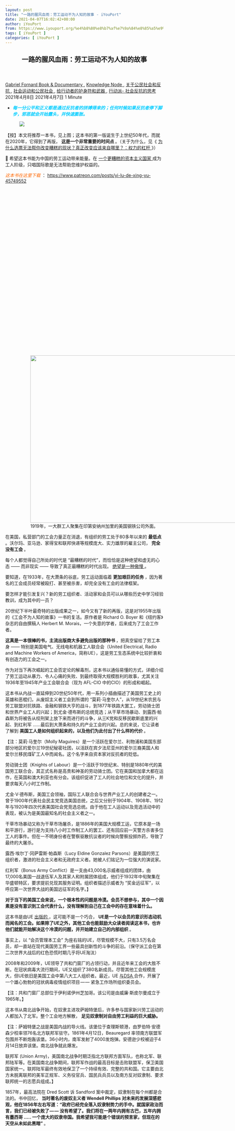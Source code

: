 ```yaml
---
layout: post
title: "一路的腥风血雨：劳工运动不为人知的故事 - iYouPort"
date: 2021-04-07T16:02:42+00:00
author: iYouPort
from: https://www.iyouport.org/%e4%b8%80%e8%b7%af%e7%9a%84%e8%85%a5%e9%a3%8e%e8%a1%80%e9%9b%a8%ef%bc%9a%e5%8a%b3%e5%b7%a5%e8%bf%90%e5%8a%a8%e4%b8%8d%e4%b8%ba%e4%ba%ba%e7%9f%a5%e7%9a%84%e6%95%85%e4%ba%8b/
tags: [ iYouPort ]
categories: [ iYouPort ]
---
```


<article class="post-15702 post type-post status-publish format-standard has-post-thumbnail hentry category-book-documentary category-knowledge-node category-45 category-32 category-67 category-33 tag-activism tag-capitalism tag-direct-action tag-humanrights tag-labor tag-labour-unions tag-protest tag-resist tag-social-movement" id="post-15702">
 <header class="entry-header">
  <h1 class="entry-title">
   一路的腥风血雨：劳工运动不为人知的故事
  </h1>
 </header>
 <div class="entry-meta">
  <span class="byline">
   <a href="https://www.iyouport.org/author/gabrielfornard/" rel="author" title="由Gabriel Fornard发布">
    Gabriel Fornard
   </a>
  </span>
  <span class="cat-links">
   <a href="https://www.iyouport.org/category/book-documentary/" rel="category tag">
    Book &amp; Documentary
   </a>
   ,
   <a href="https://www.iyouport.org/category/knowledge-node/" rel="category tag">
    Knowledge Node
   </a>
   ,
   <a href="https://www.iyouport.org/category/%e5%85%b3%e4%ba%8e%e5%85%ac%e6%b0%91%e7%a4%be%e4%bc%9a%e5%92%8c%e5%8f%8d%e6%8a%97/" rel="category tag">
    关于公民社会和反抗
   </a>
   ,
   <a href="https://www.iyouport.org/category/%e7%a4%be%e4%bc%9a%e8%bf%90%e5%8a%a8%e5%92%8c%e5%85%ac%e6%b0%91%e7%a4%be%e4%bc%9a/" rel="category tag">
    社会运动和公民社会
   </a>
   ,
   <a href="https://www.iyouport.org/category/%e7%bb%99%e8%a1%8c%e5%8a%a8%e8%80%85%e7%9a%84%e6%8a%a4%e8%ba%ab%e7%ac%a6%e5%92%8c%e6%ad%a6%e5%99%a8/" rel="category tag">
    给行动者的护身符和武器
   </a>
   ,
   <a href="https://www.iyouport.org/category/%e8%a1%8c%e5%8a%a8%e6%b4%be-%e7%a4%be%e4%bc%9a%e5%8f%8d%e6%8a%97%e7%9a%84%e6%80%9d%e8%80%83/" rel="category tag">
    行动派- 社会反抗的思考
   </a>
  </span>
  <span class="published-on">
   <time class="entry-date published" datetime="2021-04-08T00:02:42+08:00">
    2021年4月8日
   </time>
   <time class="updated" datetime="2021-04-07T15:04:23+08:00">
    2021年4月7日
   </time>
  </span>
  <span class="word-count">
   1 Minute
  </span>
 </div>
 <div class="entry-content">
  <ul>
   <li class="graf graf--p">
    <span style="color: #00ccff;">
     <em>
      <strong>
       每一分公平和正义都是通过反抗者的拼搏得来的；任何时候如果反抗者停下脚步，邪恶就会开始露头，并快速膨胀。
      </strong>
     </em>
    </span>
   </li>
  </ul>
  <figure class="graf graf--figure">
   <img class="graf-image aligncenter jetpack-lazy-image" data-height="1280" data-image-id="1*ZbZmDLY1pdYbuhzwC-Neaw.png" data-lazy-src="https://i0.wp.com/cdn-images-1.medium.com/max/1067/1*ZbZmDLY1pdYbuhzwC-Neaw.png?w=1100&amp;is-pending-load=1#038;ssl=1" data-recalc-dims="1" data-width="754" src="https://i0.wp.com/cdn-images-1.medium.com/max/1067/1*ZbZmDLY1pdYbuhzwC-Neaw.png?w=1100&amp;ssl=1" srcset="data:image/gif;base64,R0lGODlhAQABAIAAAAAAAP///yH5BAEAAAAALAAAAAABAAEAAAIBRAA7"/>
   <noscript>
    <img class="graf-image aligncenter" data-height="1280" data-image-id="1*ZbZmDLY1pdYbuhzwC-Neaw.png" data-recalc-dims="1" data-width="754" src="https://i0.wp.com/cdn-images-1.medium.com/max/1067/1*ZbZmDLY1pdYbuhzwC-Neaw.png?w=1100&amp;ssl=1"/>
   </noscript>
  </figure>
  <p class="graf graf--p">
   【按】本文将推荐一本书，见上图；这本书的第一版诞生于上世纪50年代，而就在2020年，它得到了再版，
   <strong class="markup--strong markup--p-strong">
    这是一个非常重要的时间点
   </strong>
   。（关于为什么，见《
   <a class="markup--anchor markup--p-anchor" data-href="https://www.iyouport.org/%e4%b8%ba%e4%bb%80%e4%b9%88%e9%80%89%e7%a5%a8%e6%97%a0%e6%b3%95%e5%b8%ae%e4%bd%a0%e6%94%b9%e5%8f%98%e7%b3%9f%e7%b3%95%e7%9a%84%e7%8e%b0%e7%8a%b6%ef%bc%9f%e7%9c%9f%e6%ad%a3%e6%94%b9%e5%8f%98%e5%ba%94/" href="https://www.iyouport.org/%e4%b8%ba%e4%bb%80%e4%b9%88%e9%80%89%e7%a5%a8%e6%97%a0%e6%b3%95%e5%b8%ae%e4%bd%a0%e6%94%b9%e5%8f%98%e7%b3%9f%e7%b3%95%e7%9a%84%e7%8e%b0%e7%8a%b6%ef%bc%9f%e7%9c%9f%e6%ad%a3%e6%94%b9%e5%8f%98%e5%ba%94/" rel="noopener" target="_blank">
    为什么选票无法帮你改变糟糕的现状？真正改变应该来自哪里？：权力的杠杆
   </a>
   》）
  </p>
  <p class="graf graf--p">
   📌 希望这本书能为中国的劳工运动带来能量。在
   <a class="markup--anchor markup--p-anchor" data-href="https://www.iyouport.org/%e4%b8%ba%e4%bb%80%e4%b9%88%e4%b8%ad%e5%9b%bd%e5%b0%9a%e4%b8%94%e4%b8%8d%e6%98%af-%e5%b8%b8%e8%a7%84-%e7%9a%84%e8%b5%84%e6%9c%ac%e4%b8%bb%e4%b9%89%ef%bc%9f/" href="https://www.iyouport.org/%e4%b8%ba%e4%bb%80%e4%b9%88%e4%b8%ad%e5%9b%bd%e5%b0%9a%e4%b8%94%e4%b8%8d%e6%98%af-%e5%b8%b8%e8%a7%84-%e7%9a%84%e8%b5%84%e6%9c%ac%e4%b8%bb%e4%b9%89%ef%bc%9f/" rel="noopener" target="_blank">
    一个更糟糕的资本主义国家
   </a>
   成为工人阶级，只唱国际歌是无法帮助您维护权益的。
  </p>
  <p>
   <span style="color: #ff6600;">
    <em>
     这本书在这里下载
    </em>
   </span>
   ：
   <a href="https://www.patreon.com/posts/yi-lu-de-xing-yu-45749552" rel="noopener" target="_blank">
    https://www.patreon.com/posts/yi-lu-de-xing-yu-45749552
   </a>
  </p>
  <figure class="graf graf--figure">
   <p>
    <figure class="wp-caption aligncenter" style="width: 1067px">
     <img alt="" class="graf-image jetpack-lazy-image" data-height="720" data-image-id="0*NtgECC62J4X_cgka" data-lazy-src="https://cdn-images-1.medium.com/max/1067/0*NtgECC62J4X_cgka?is-pending-load=1" data-width="1440" height="533" src="https://cdn-images-1.medium.com/max/1067/0*NtgECC62J4X_cgka" srcset="data:image/gif;base64,R0lGODlhAQABAIAAAAAAAP///yH5BAEAAAAALAAAAAABAAEAAAIBRAA7" width="1067"/>
     <noscript>
      <img alt="" class="graf-image" data-height="720" data-image-id="0*NtgECC62J4X_cgka" data-width="1440" height="533" src="https://cdn-images-1.medium.com/max/1067/0*NtgECC62J4X_cgka" width="1067"/>
     </noscript>
     <figcaption class="wp-caption-text">
      1919年，一大群工人聚集在印第安纳州加里的美国钢铁公司外面。
     </figcaption>
    </figure>
   </p>
  </figure>
  <p class="graf graf--p">
   在美国，私营部门的工会力量正在消退，有组织的劳工处于80多年以来的
   <strong class="markup--strong markup--p-strong">
    最低点
   </strong>
   。沃尔玛、亚马逊、家得宝和联邦快递等规模庞大、实力雄厚的雇主公司，
   <strong class="markup--strong markup--p-strong">
    完全没有工会
   </strong>
   。
  </p>
  <p class="graf graf--p">
   每个人都觉得自己所处的时代是 “最糟糕的时代”，而恰恰是这种绝望和虚无的心态 —— 而非现实 —— 导致了真正最糟糕的时代出现。
   <a class="markup--anchor markup--p-anchor" data-href="https://www.iyouport.org/%e6%89%93%e7%a0%b4-matrix-%e7%9a%84%e8%b7%af%ef%bd%9e%e4%b8%8eiyp%e5%af%b9%e8%af%9d2020%ef%bc%9a%e5%85%b3%e4%ba%8e%e4%b8%ad%e5%9b%bd%e5%92%8c%e7%be%8e%e5%9b%bd/" href="https://www.iyouport.org/%e6%89%93%e7%a0%b4-matrix-%e7%9a%84%e8%b7%af%ef%bd%9e%e4%b8%8eiyp%e5%af%b9%e8%af%9d2020%ef%bc%9a%e5%85%b3%e4%ba%8e%e4%b8%ad%e5%9b%bd%e5%92%8c%e7%be%8e%e5%9b%bd/" rel="noopener" target="_blank">
    绝望是一种傲慢
   </a>
   。
  </p>
  <p class="graf graf--p">
   要知道，在1933年，在大萧条的谷底，劳工运动面临着
   <strong class="markup--strong markup--p-strong">
    更加艰巨的任务
   </strong>
   ，因为著名的工会成员经常被殴打、甚至被杀害，却完全没有工会的法律框架。
  </p>
  <p class="graf graf--p">
   要怎样才能引发复兴？新的劳工组织者、活动家和会员可以从哪些历史中学习经验教训，成为其中的一员？
  </p>
  <p class="graf graf--p">
   20世纪下半叶最奇特的出版成果之一，如今又有了新的再版，这是对1955年出版的《工会不为人知的故事》一书的复活。原作者是 Richard O. Boyer 和《纽约客》杂志的自由撰稿人 Herbert M. Morais，一个失意的学者，后来成为了工会工作者。
  </p>
  <p class="graf graf--p">
   <strong class="markup--strong markup--p-strong">
    这真是一本很棒的书，主流出版商大多避免出版的那种书
   </strong>
   ，把真空留给了劳工本身 —— 特别是美国电气、无线电和机器工人联合会（United Electrical, Radio and Machine Workers of America，简称UE），这是劳工生态系统中比较折衷和有创造力的工会之一。
  </p>
  <p class="graf graf--p">
   作为对当下再次崛起的工会否定论的解毒剂，这本书以通俗易懂的方式，详细介绍了劳工运动从暴力、令人心痛的失败、到最终取得大规模胜利的故事，尤其关注1936年至1945年产业工会联合会（现为 AFL-CIO 中的CIO）的形成和崛起。
  </p>
  <p class="graf graf--p">
   这本书从内战一直延伸到20世纪50年代，用一系列小插曲描述了美国劳工史上的英雄和恶棍们，从废奴主义者工会到所谓的 “莫莉·马奎尔人”，从19世纪末农民与劳工联盟对抗铁路、金融和钢铁大亨的战斗，到1877年铁路大罢工，劳动骑士团和世界产业工人的兴起；到尤金·德布斯的总统竞选；从干草市场暴动、到露西·帕森斯为将被告从绞刑架上放下来而进行的斗争，从三K党和反移民歇斯底里的兴起、到红利军 ……最后到大萧条和持久的产业工会的兴起。总的来说，它让读者了解到
   <strong class="markup--strong markup--p-strong">
    美国工人是如何组织起来的，以及他们为此付出了什么样的代价
   </strong>
   。
  </p>
  <p class="graf graf--p">
   【注：莫莉·马奎尔（Molly Maguires）是一个活跃在爱尔兰、利物浦和美国东部部分地区的爱尔兰19世纪秘密社团，以活跃在宾夕法尼亚州的爱尔兰裔美国人和爱尔兰移民煤矿工人中而闻名。这个名字来自资本家对反抗者的贬低。
  </p>
  <p class="graf graf--p">
   劳动骑士团（Knights of Labour）是一个活跃于19世纪末、特别是1880年代的美国劳工联合会，其正式名称是高贵和神圣的劳动骑士团。它在美国和加拿大都在运作，在英国和澳大利亚也有分会。该组织促进了工人的社会地位和文化的提升，并要求每天八小时工作制。
  </p>
  <p class="graf graf--p">
   尤金·V·德布斯，美国工会领袖，国际工人联合会与世界产业工人的创建者之一。曾于1900年代表社会民主党竞选美国总统，之后又分别于1904年、1908年、1912年与1920年四次代表美国社会党竞选总统。由于他在工人运动以及竞选活动中的表现，被认为是美国最知名的社会主义者之一。
  </p>
  <p class="graf graf--p">
   干草市场暴动又称为干草市场屠杀，是1886年的美国大规模工运，它原本是一场和平游行，游行是为支持八小时工作制工人的罢工、还有回应前一天警方杀害多位工人的事件。但在一不明身份者在警察驱散抗议者的时候向警察投掷炸药，导致了最终的大屠杀。
  </p>
  <p class="graf graf--p">
   露西·埃尔丁·冈萨雷斯·帕森斯（Lucy Eldine Gonzalez Parsons）是美国的劳工组织者，激进的社会主义者和无政府主义者。她被人们铭记为一位强大的演说家。
  </p>
  <p class="graf graf--p">
   红利军（Bonus Army Conflict）是一支由43,000名示威者组成的团体，由17,000名美国一战退伍军人及其家人和附属团体组成，他们于1932年中旬聚集在华盛顿特区，要求提前兑现其服务证明。组织者描述示威者为 “奖金远征军”，以呼应第一次世界大战的美国远征军的名字。】
  </p>
  <p class="graf graf--p">
   <strong class="markup--strong markup--p-strong">
    对于当下的美国工会来说，一个根本性的问题是冷漠。会员不想参与，其中一个因素是没有意识到工会代表什么，没有理解到自己在工会中的存在意味着什么。
   </strong>
  </p>
  <p class="graf graf--p">
   这本书是由UE
   <a class="markup--anchor markup--p-anchor" data-href="https://labornotes.org/beatingapathy" href="https://labornotes.org/beatingapathy" rel="noopener" target="_blank">
    出版的
   </a>
   ，这可能不是一个巧合，
   <strong class="markup--strong markup--p-strong">
    UE是一个以会员的意识形态动机而闻名的工会。如果除了UE之外，其他工会也能鼓励大众读者阅读这本书，也许他们就能开始解决这个冷漠的问题，并开始建立自己的内部组织
   </strong>
   。
  </p>
  <p class="graf graf--p">
   事实上，以 “会员管理本工会” 为座右铭的UE，尽管规模不大，只有3.5万名会员，却一直站在现代美国劳工界一些最具创新性的斗争的前沿。（保守派工会在第二次世界大战后的红色恐慌时期几乎将UE淘汰）
  </p>
  <p class="graf graf--p">
   2008年和2009年，UE领导了共和门窗厂的占领行动，并且近年来工会的大胜不断。在冠状病毒大流行期间，UE又组织了380名新成员。尽管其他工会规模庞大，但UE依旧是美国工会中第八大工人组织者。最近，UE
   <a class="markup--anchor markup--p-anchor" data-href="https://www.iyouport.org/21%e4%b8%96%e7%ba%aa%e7%9a%84%e8%b5%84%e6%9c%ac%ef%bc%9a%e4%b8%80%e9%83%a8%e8%ae%b2%e8%bf%b0%e6%88%91%e4%bb%ac%e5%a6%82%e4%bd%95%e9%99%b7%e5%85%a5%e5%9b%b0%e5%a2%83%e7%9a%84%e7%ba%aa%e5%bd%95/" href="https://www.iyouport.org/21%e4%b8%96%e7%ba%aa%e7%9a%84%e8%b5%84%e6%9c%ac%ef%bc%9a%e4%b8%80%e9%83%a8%e8%ae%b2%e8%bf%b0%e6%88%91%e4%bb%ac%e5%a6%82%e4%bd%95%e9%99%b7%e5%85%a5%e5%9b%b0%e5%a2%83%e7%9a%84%e7%ba%aa%e5%bd%95/" rel="noopener" target="_blank">
    与DSA
   </a>
   合作，开展了一个雄心勃勃的冠状病毒疫情组织项目 — — 紧急工作场所组织委员会。
  </p>
  <p class="graf graf--p">
   【注：共和门窗厂总部位于伊利诺伊州芝加哥。该公司是由威廉·斯皮尔曼成立于1965年。】
  </p>
  <p class="graf graf--p">
   这本书从南北战争开始，在奴隶主进攻萨姆特堡后，许多参与国家新兴劳工运动的人都加入了北军。整个工会地方解散，
   <strong class="markup--strong markup--p-strong">
    足见奴隶制对自由劳工利益的巨大威胁。
   </strong>
  </p>
  <p class="graf graf--p">
   【注：萨姆特堡之战是美国内战的导火线。该堡位于查理斯顿港，由罗伯特·安德森少校率领76名北方联邦军驻守。1861年4月12日，Beauregard 率领南方联盟军包围并不断炮轰该堡。36小时内，南军发射了4000发炮弹。安德逊少校被迫于4月14日放弃该堡。南北战争就此爆发。
  </p>
  <p class="graf graf--p">
   联邦军 (Union Army)，美国南北战争时期泛指北方联邦方面军队，也称北军、联邦陆军等。在美国南北战争期间，联邦军作战的最高目标是击败联盟军，保卫美国国家统一。联邦陆军最终有效地保卫了一个持续有效、完整的共和国。它主要由北方未脱离联邦的美军正规军、义务役官兵、国民兵兵员以及南方反对奴隶制、要求联邦统一的志愿兵组成。】
  </p>
  <p class="graf graf--p">
   1857年，最高法院在 Dred Scott 诉 Sandford 案中裁定，奴隶制在每个州都是合法的。书中回忆，
   <strong class="markup--strong markup--p-strong">
    当时著名的废奴主义者 Wendell Phillips 对未来的发展深感悲观，他在1856年左右写道：“政府已经完全落入奴隶制势力的手中。就国家政治而言，我们已经被失败了 — — 没有希望了。我们将在一两年内拥有古巴，五年内拥有墨西哥 ….. 一个庞大的奴隶帝国。我希望我可能是个错误的预言家，但现在的天空从未如此黑暗”
   </strong>
   。
  </p>
  <figure class="graf graf--figure">
   <p>
    <figure class="wp-caption aligncenter" style="width: 1024px">
     <img alt="" class="graf-image jetpack-lazy-image" data-height="558" data-image-id="0*uVGo6ZcAlU_NZGPr" data-lazy-src="https://cdn-images-1.medium.com/max/1067/0*uVGo6ZcAlU_NZGPr?is-pending-load=1" data-width="1024" height="558" src="https://cdn-images-1.medium.com/max/1067/0*uVGo6ZcAlU_NZGPr" srcset="data:image/gif;base64,R0lGODlhAQABAIAAAAAAAP///yH5BAEAAAAALAAAAAABAAEAAAIBRAA7" width="1024"/>
     <noscript>
      <img alt="" class="graf-image" data-height="558" data-image-id="0*uVGo6ZcAlU_NZGPr" data-width="1024" height="558" src="https://cdn-images-1.medium.com/max/1067/0*uVGo6ZcAlU_NZGPr" width="1024"/>
     </noscript>
     <figcaption class="wp-caption-text">
      Michael“ Muff” Lawler 的酒吧和住所的外部，这是莫利·马奎尔（Molly Maguire）基地，位于宾夕法尼亚州谢南多厄。
     </figcaption>
    </figure>
   </p>
  </figure>
  <p class="graf graf--p">
   📌 这正是
   <a class="markup--anchor markup--p-anchor" data-href="https://www.iyouport.org/%e6%89%93%e7%a0%b4-matrix-%e7%9a%84%e8%b7%af%ef%bd%9e%e4%b8%8eiyp%e5%af%b9%e8%af%9d2020%ef%bc%9a%e5%85%b3%e4%ba%8e%e4%b8%ad%e5%9b%bd%e5%92%8c%e7%be%8e%e5%9b%bd/" href="https://www.iyouport.org/%e6%89%93%e7%a0%b4-matrix-%e7%9a%84%e8%b7%af%ef%bd%9e%e4%b8%8eiyp%e5%af%b9%e8%af%9d2020%ef%bc%9a%e5%85%b3%e4%ba%8e%e4%b8%ad%e5%9b%bd%e5%92%8c%e7%be%8e%e5%9b%bd/" rel="noopener" target="_blank">
    我们在去年底的访谈中强调的要点之一
   </a>
   —— 绝望并不可怕，但被绝望左右而放弃斗争，才是真正可怕的。最黑暗的时刻也许正是距离成功只有一步之遥的位置。
  </p>
  <p class="graf graf--p">
   事实证明，在 Phillips 的绝望呼声之后不到10年，奴隶制和奴隶势力就被粉碎了，出生为奴隶的人在南方各地以雄心勃勃的土地改革纲领当选为公职 — — 第一个全国性的劳工组织 “全国劳工联盟”（National Labor Union）成立，领导人威廉·西尔维斯（William Sylvis）致力于团结黑人和白人、男性和女性，为争取基本的经济权利而奋斗。
  </p>
  <p class="graf graf--p">
   尽管 NLU 在某些时候拥有数十万会员，但在1873年经济萧条的情况下崩溃了，而
   <strong class="markup--strong markup--p-strong">
    西尔维斯和NLU却奠基了今天的劳工运动框架：基于共同利益的工人组织，不考虑任何身份背景。
   </strong>
  </p>
  <p class="graf graf--p">
   其中一个早期的组织是斯库伊尔基尔县工人慈善协会，或称 Molly Maguires，这是宾夕法尼亚州斯库伊尔基尔的无烟煤大亨们为了给初创的矿工工会的爱尔兰领导人抹黑而起的一个虚构的名字。
  </p>
  <p class="graf graf--p">
   工人慈善协会成立于1868年，核心成员是爱尔兰古老的兄弟会 — — 古希伯来尼人教团。第二年，即1869年9月6日，“宾夕法尼亚州卢塞恩县埃文代尔煤矿顶上的哨子停了下来，发出了尖锐的、反复的爆炸声，告诉人们发生了事故。…… 巨大的烟柱和火柱从唯一的井口、唯一的出入口喷出，妇女和孩子们知道，他们的丈夫和父亲已经是死人了，除非他们能通过强行开辟第二个出口来避免被炸死，但他们无法做到。
  </p>
  <p class="graf graf--p">
   【注：1869年9月6日，宾夕法尼亚州普利茅斯附近的埃文代尔煤矿（Avondale Colliery）发生了一场大火，始于矿井的木衬着火并点燃了直接在头顶上建造的破煤机。竖井是矿场唯一的出入口，有一百多名工人被火困住并窒息而死。那是美国历史上最大的矿难。】
  </p>
  <p class="graf graf--p">
   两天后，
   <strong class="markup--strong markup--p-strong">
    179人的尸体最终全部被带出矿井，死于非命，这都是因为矿主拒绝采取设置紧急出口的安全防范措施所导致的
   </strong>
   。
  </p>
  <p class="graf graf--p">
   📌 工人慈善协会的负责人 John Siney 对聚集在人群中的其他矿工说：
   <strong class="markup--strong markup--p-strong">
    “如果你们必须穿着靴子去死，那就为你们的家人、为你们的家、为爱你的人们去死，但不要再同意像老鼠一样死在矿井里，不要为那些对你们没有更多兴趣的资本家而死，他们只在乎你的产量。”
   </strong>
  </p>
  <p class="graf graf--p">
   当天有数千名矿工加入抗议。在 Schuylkill 矿井工作的22,000人中，有5,500人是童工，从事着一些最危险的工作。
  </p>
  <p class="graf graf--p">
   随着工会的发展，一个隶属于AOH的年轻矿工进步核心小组开始推动 “直截了当” 的工会主义。
   <strong class="markup--strong markup--p-strong">
    这些矿工会成为资本家的对手，被老板 Franklin Benjamin Gowen 给他们贴上 “莫利·马奎尔人” 的标签，并最终被绞死。
   </strong>
  </p>
  <p class="graf graf--p">
   随着1873年股市恐慌的到来，Gowen 面临着极大的压力，需要大幅降低矿工的工资，这导致了1875年1月1日开始的为期6个月的大罢工。这场罢工失败了，但工会中的进步党团并没有放弃，仍在矿区内部进行反击。
  </p>
  <p class="graf graf--p">
   Gowen 决心一劳永逸地粉碎工会。对工人的指控在共产主义或恐怖主义之间交替进行，Gowen 发动了一场针对所谓的莫利·马奎尔人的全面公关活动，
   <strong class="markup--strong markup--p-strong">
    并利用平克顿侦探社诬陷工人谋杀，一名间谍指控工运领导人犯下了各种谋杀罪。
   </strong>
   Gowen 确保自己被任命为特别检察官，
   <strong class="markup--strong markup--p-strong">
    10名工运领导人于1877年6月21日被绞死。
   </strong>
  </p>
  <p class="graf graf--p">
   【注：平克顿侦探事务所是美国的私立私家侦探与保全公司。 现以瑞典的Securitas AB保全公司在美国的分公司 Securitas Security Services USA 的身份存续下来，政府部门也会称呼它们为 Pinkerton Government Services】
  </p>
  <p class="graf graf--p">
   <strong class="markup--strong markup--p-strong">
    但绞刑没有吓倒工运，劳工们很快就以1877年的铁路工人大罢工进行了轰轰烈烈的回击。
   </strong>
   在又一次减薪之后，全国有超过10万人加入罢工。
  </p>
  <p class="graf graf--p">
   但那次罢工也被资本家的镇压粉碎了。劳动骑士团也是如此，世界产业工人组织也是如此 — —
   <strong class="markup--strong markup--p-strong">
    短暂的全国性工人反抗伴随着恶毒的国家级恐怖。
   </strong>
  </p>
  <figure class="graf graf--figure">
   <p>
    <figure class="wp-caption aligncenter" style="width: 1024px">
     <img alt="" class="graf-image jetpack-lazy-image" data-height="720" data-image-id="0*e9uBK-HqtkZvDFA6" data-lazy-src="https://cdn-images-1.medium.com/max/1067/0*e9uBK-HqtkZvDFA6?is-pending-load=1" data-width="1024" height="720" src="https://cdn-images-1.medium.com/max/1067/0*e9uBK-HqtkZvDFA6" srcset="data:image/gif;base64,R0lGODlhAQABAIAAAAAAAP///yH5BAEAAAAALAAAAAABAAEAAAIBRAA7" width="1024"/>
     <noscript>
      <img alt="" class="graf-image" data-height="720" data-image-id="0*e9uBK-HqtkZvDFA6" data-width="1024" height="720" src="https://cdn-images-1.medium.com/max/1067/0*e9uBK-HqtkZvDFA6" width="1024"/>
     </noscript>
     <figcaption class="wp-caption-text">
      1877年7月，宾夕法尼亚州匹兹堡的铁路工人大罢工遭到暴力镇压
     </figcaption>
    </figure>
   </p>
  </figure>
  <p class="graf graf--p">
   直到大萧条造成的惨烈贫困，
   <strong class="markup--strong markup--p-strong">
    “所谓的莫利·马奎尔人从未发现的胜利即将到来，而当它最终到来时，它是甜蜜的”。
   </strong>
  </p>
  <p class="graf graf--p">
   全球生产下降了42%，世界贸易下降了65%。从1929年到1933年，大萧条一年比一年严重。虽然富兰克林·罗斯福总统最初在1933年让工会权利获得了通过，但是，右翼的最高法院却将其否决。
  </p>
  <p class="graf graf--p">
   为此，
   <strong class="markup--strong markup--p-strong">
    资本家们开始每年花费8000万美元购买间谍，以防止工人们成立工会。就连不成气候的三K党流氓也被重新启动，其主要目标是镇压工会组织者，以及带有法西斯色彩的北方版本 — — 黑军团。
   </strong>
  </p>
  <p class="graf graf--p">
   近100年的斗争，最终以1936年从保守的美国劳工联合会分裂出来的 “产业工会联合会CIO” 的崛起而告终。“CIO是跳跃的火焰，在开放的车间的漫漫长夜中突然燃烧起来。”
  </p>
  <p class="graf graf--p">
   【注：黑军团（Black Legion）是1930年代大萧条时期活跃在美国中西部的白人至上主义恐怖组织。它是从三K党分裂出来的。根据历史学家里克·佩尔斯坦（Rick Perlstein）的说法，
   <strong class="markup--strong markup--p-strong">
    联邦调查局（FBI）估计其成员数“为135,000，其中包括许多公职人员，可能还包括底特律的警察局长
   </strong>
   。”】
  </p>
  <p class="graf graf--p">
   Boyer 和 Morais 写道：“到了1934年的劳工团结时期，
   <strong class="markup--strong markup--p-strong">
    ‘对一个人的伤害就是对所有人的伤害’ 这句口号已经被全国各地的地方工会普遍接受
   </strong>
   。当一个工会的警戒线受到警察的攻击时，该地区的所有工会都会联合起来威胁资本家要举行总罢工。
  </p>
  <p class="graf graf--p">
   📌 联合是反抗者最强大的武器。
  </p>
  <p class="graf graf--p graf--startsWithDoubleQuote">
   “这一年，明尼阿波利斯和旧金山都发生了总罢工。罗斯福虽然对总罢工感到震惊，但也利用了总罢工辅助自己的优势。1935年《全国劳资关系法》通过，并得到了支持，次年CIO成立，组织了汽车业（弗林特静坐罢工促使的）、钢铁业、电子业和橡胶业以及几乎所有其他行业的数百万工人联合行动 — — 这些工会至今仍然存在。
  </p>
  <p class="graf graf--p">
   【注：密歇根州弗林特举行的静坐罢工由超过13.6万名通用汽车工人参与】
  </p>
  <p class="graf graf--p">
   <strong class="markup--strong markup--p-strong">
    汽车工业长期以来一直不鼓励工会。工人们知道，如果试图组织工会，他们可能会失去工作，他们还面临着企业间谍的威胁，这些间谍会向管理层举报任何支持工会的活动。
   </strong>
  </p>
  <p class="graf graf--p">
   根据历史学家 Timothy P. Lynch 的统计，
   <strong class="markup--strong markup--p-strong">
    通用汽车在1933年至1936年间投资了100万美元用于监控工人。
   </strong>
  </p>
  <p class="graf graf--p">
   但这显然没有吓倒当年的工人活动家们。
  </p>
  <p class="graf graf--p">
   📌 如今的资本家在监视工人的技术上的投入再次达到了另一个历史新高，在这里看到《
   <a class="markup--anchor markup--p-anchor" data-href="https://www.iyouport.org/%e4%bd%a0%e7%9a%84%e8%80%81%e6%9d%bf%e5%8f%af%e8%83%bd%e6%98%af%e6%af%94-facebook%e3%80%81%e8%b0%b7%e6%ad%8c%e6%9b%b4%e5%a4%a7%e7%9a%84%e8%80%81%e5%a4%a7%e5%93%a5/" href="https://www.iyouport.org/%e4%bd%a0%e7%9a%84%e8%80%81%e6%9d%bf%e5%8f%af%e8%83%bd%e6%98%af%e6%af%94-facebook%e3%80%81%e8%b0%b7%e6%ad%8c%e6%9b%b4%e5%a4%a7%e7%9a%84%e8%80%81%e5%a4%a7%e5%93%a5/" rel="noopener" target="_blank">
    你的老板可能是比 Facebook、谷歌更大的老大哥
   </a>
   》，而如今私营部门的工会密度是自1937年以来的最低水平。
  </p>
  <p class="graf graf--p">
   工会已经失去了早期的战斗力和反抗意志，导致其成员与更广泛的全民经济权利项目脱节。
  </p>
  <p class="graf graf--p">
   <strong class="markup--strong markup--p-strong">
    这就是为什么这本书在去年再版是非常重要的
   </strong>
   。只有了解这个国家的真实历史 — — 建立国家的人的历史 — — 才能从知情到参与，培养积极的成员以建立更强大的工会。
  </p>
  <p class="graf graf--p">
   每一分公平和正义都是通过反抗者的拼搏得来的；任何时候如果反抗者停下脚步，邪恶就会开始露头，并快速膨胀。⚪️
  </p>
  <div id="atatags-1611829871-60afa181a1357">
  </div>
  <div class="sharedaddy sd-sharing-enabled">
   <div class="robots-nocontent sd-block sd-social sd-social-icon sd-sharing">
    <h3 class="sd-title">
     共享此文章：
    </h3>
    <div class="sd-content">
     <ul>
      <li class="share-twitter">
       <a class="share-twitter sd-button share-icon no-text" data-shared="sharing-twitter-15702" href="https://www.iyouport.org/%e4%b8%80%e8%b7%af%e7%9a%84%e8%85%a5%e9%a3%8e%e8%a1%80%e9%9b%a8%ef%bc%9a%e5%8a%b3%e5%b7%a5%e8%bf%90%e5%8a%a8%e4%b8%8d%e4%b8%ba%e4%ba%ba%e7%9f%a5%e7%9a%84%e6%95%85%e4%ba%8b/?share=twitter" rel="nofollow noopener noreferrer" target="_blank" title="点击分享到Twitter">
        <span>
        </span>
        <span class="sharing-screen-reader-text">
         点击分享到Twitter（在新窗口中打开）
        </span>
       </a>
      </li>
      <li class="share-facebook">
       <a class="share-facebook sd-button share-icon no-text" data-shared="sharing-facebook-15702" href="https://www.iyouport.org/%e4%b8%80%e8%b7%af%e7%9a%84%e8%85%a5%e9%a3%8e%e8%a1%80%e9%9b%a8%ef%bc%9a%e5%8a%b3%e5%b7%a5%e8%bf%90%e5%8a%a8%e4%b8%8d%e4%b8%ba%e4%ba%ba%e7%9f%a5%e7%9a%84%e6%95%85%e4%ba%8b/?share=facebook" rel="nofollow noopener noreferrer" target="_blank" title="点击分享到 Facebook ">
        <span>
        </span>
        <span class="sharing-screen-reader-text">
         点击分享到 Facebook （在新窗口中打开）
        </span>
       </a>
      </li>
      <li class="share-end">
      </li>
     </ul>
    </div>
   </div>
  </div>
  <div class="sharedaddy sd-block sd-like jetpack-likes-widget-wrapper jetpack-likes-widget-unloaded" data-name="like-post-frame-161182987-15702-60afa181a1b06" data-src="https://widgets.wp.com/likes/#blog_id=161182987&amp;post_id=15702&amp;origin=www.iyouport.org&amp;obj_id=161182987-15702-60afa181a1b06" id="like-post-wrapper-161182987-15702-60afa181a1b06">
   <h3 class="sd-title">
    赞过：
   </h3>
   <div class="likes-widget-placeholder post-likes-widget-placeholder" style="height: 55px;">
    <span class="button">
     <span>
      赞
     </span>
    </span>
    <span class="loading">
     正在加载……
    </span>
   </div>
   <span class="sd-text-color">
   </span>
   <a class="sd-link-color">
   </a>
  </div>
  <div class="jp-relatedposts" id="jp-relatedposts">
   <h3 class="jp-relatedposts-headline">
    <em>
     相关
    </em>
   </h3>
  </div>
 </div>
 <div class="entry-footer">
  <ul class="post-tags light-text">
   <li>
    Tagged
   </li>
   <li>
    <a href="https://www.iyouport.org/tag/activism/" rel="tag">
     Activism
    </a>
   </li>
   <li>
    <a href="https://www.iyouport.org/tag/capitalism/" rel="tag">
     capitalism
    </a>
   </li>
   <li>
    <a href="https://www.iyouport.org/tag/direct-action/" rel="tag">
     direct action
    </a>
   </li>
   <li>
    <a href="https://www.iyouport.org/tag/humanrights/" rel="tag">
     humanrights
    </a>
   </li>
   <li>
    <a href="https://www.iyouport.org/tag/labor/" rel="tag">
     labor
    </a>
   </li>
   <li>
    <a href="https://www.iyouport.org/tag/labour-unions/" rel="tag">
     Labour unions
    </a>
   </li>
   <li>
    <a href="https://www.iyouport.org/tag/protest/" rel="tag">
     protest
    </a>
   </li>
   <li>
    <a href="https://www.iyouport.org/tag/resist/" rel="tag">
     resist
    </a>
   </li>
   <li>
    <a href="https://www.iyouport.org/tag/social-movement/" rel="tag">
     Social movement
    </a>
   </li>
  </ul>
 </div>
 <div class="entry-author-wrapper">
  <div class="site-posted-on">
   <strong>
    Published
   </strong>
   <time class="entry-date published" datetime="2021-04-08T00:02:42+08:00">
    2021年4月8日
   </time>
   <time class="updated" datetime="2021-04-07T15:04:23+08:00">
    2021年4月7日
   </time>
  </div>
 </div>
</article>

